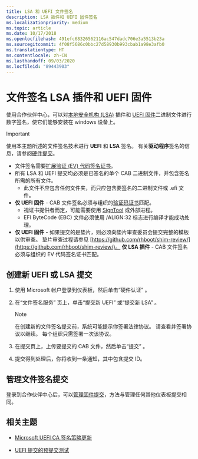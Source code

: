 ```yaml
---
title: LSA 和 UEFI 文件签名
description: LSA 插件和 UEFI 固件签名
ms.localizationpriority: medium
ms.topic: article
ms.date: 10/17/2018
ms.openlocfilehash: 491efc68326562116ac547dadc706e3a5513b23a
ms.sourcegitcommit: 4f08f5686c0bbc27d58930b993cbab1a98e3afb0
ms.translationtype: HT
ms.contentlocale: zh-CN
ms.lasthandoff: 09/03/2020
ms.locfileid: "89443903"
---
```

# <a name="file-signing-lsa-plugins-and-uefi-firmware"></a>文件签名 LSA 插件和 UEFI 固件

使用合作伙伴中心，可以对[本地安全机构 (LSA)](/windows-server/security/credentials-protection-and-management/configuring-additional-lsa-protection) 插件和 [UEFI 固件](/windows-hardware/design/device-experiences/oem-uefi)二进制文件进行数字签名，使它们能够安装在 windows 设备上。

> [!IMPORTANT]
> 使用本主题所述的文件签名技术进行 **UEFI** 和 **LSA** 签名。
> 有关**驱动程序**签名的信息，请参阅[硬件提交](./hardware-certification-submissions.md)。
>
> * 文件签名需要[扩展验证 (EV) 代码签名证书](get-a-code-signing-certificate.md)。
> * 所有 LSA 和 UEFI 提交均必须是已签名的单个 CAB 二进制文件，并包含签名所需的所有文件。
>   * 此文件不应包含任何文件夹，而只应包含要签名的二进制文件或 .efi 文件。
> * **仅 UEFI 固件** - CAB 文件签名必须与组织的[验证码证书](../install/authenticode.md)匹配。
>   * 视证书提供者而定，可能需要使用 [SignTool](/windows/desktop/SecCrypto/signtool) 或外部进程。
>   * EFI ByteCode (EBC) 文件必须使用 /ALIGN:32 标志进行编译才能成功处理。
> * **仅 UEFI 固件** - 如果提交的是垫片，则必须向垫片审查委员会提交完整的模板以供审查。 垫片审查过程请参见 [https://github.com/rhboot/shim-review/](https://github.com/rhboot/shim-review/)。
> **仅 LSA 插件** - CAB 文件签名必须与组织的 EV 代码签名证书匹配。

## <a name="creating-a-new-uefi-or-lsa-submission"></a>创建新 UEFI 或 LSA 提交

1. 使用 Microsoft 帐户登录到仪表板，然后单击“硬件认证”  。

2. 在“文件签名服务”  页上，单击“提交新 UEFI”  或“提交新 LSA”  。
    > [!NOTE]
    > 在创建新的文件签名提交前，系统可能提示你签署法律协议。 请查看并签署协议以继续。 每个组织只需签署一次该协议。

3. 在提交页上，上传要提交的 CAB 文件，然后单击“提交”  。

4. 提交得到处理后，你将收到一条通知，其中包含提交 ID。

## <a name="managing-your-file-signing-submission"></a>管理文件签名提交

登录到合作伙伴中心后，可以[管理固件提交](manage-your-hardware-submissions.md)，方法与管理任何其他仪表板提交相同。

## <a name="related-topics"></a>相关主题

* [Microsoft UEFI CA 签名策略更新](https://techcommunity.microsoft.com/t5/Windows-Hardware-Certification/bg-p/WindowsHardwareCertification)

* [UEFI 提交的预提交测试](https://techcommunity.microsoft.com/t5/Windows-Hardware-Certification/bg-p/WindowsHardwareCertification)